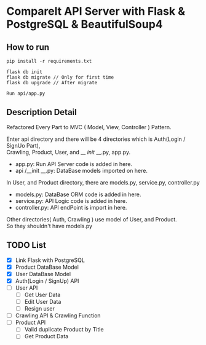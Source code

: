 # Comparelt API Server with Flask & PostgreSQL & BeautifulSoup4

## How to run
    pip install -r requirements.txt
    
    flask db init    
    flask db migrate // Only for first time
    flask db upgrade // After migrate 
    
    Run api/app.py

## Description Detail
Refactored Every Part to MVC ( Model, View, Controller ) Pattern.  

Enter api directory and there will be 4 directories which is Auth(Login / SignUo Part),   
Crawling, Product, User, and __ _init_ __.py, app.py. 

- app.py: Run API Server code is added in here.
- api /__init __.py: DataBase models imported on here.
  
In User, and Product directory, there are models.py, service.py, controller.py  
- models.py: DataBase ORM code is added in here.
- service.py: API Logic code is added in here.
- controller.py: API endPoint is import in here.

Other directories( Auth, Crawling ) use model of User, and Product.  
So they shouldn't have models.py

## TODO List

- [X] Link Flask with PostgreSQL
- [x] Product DataBase Model
- [x] User DataBase Model
- [x] Auth(Login / SignUp) API
- [ ] User API
  - [ ] Get User Data
  - [ ] Edit User Data
  - [ ] Resign user
- [ ] Crawling API & Crawling Function
- [ ] Product API
    - [ ] Valid duplicate Product by Title
    - [ ] Get Product Data